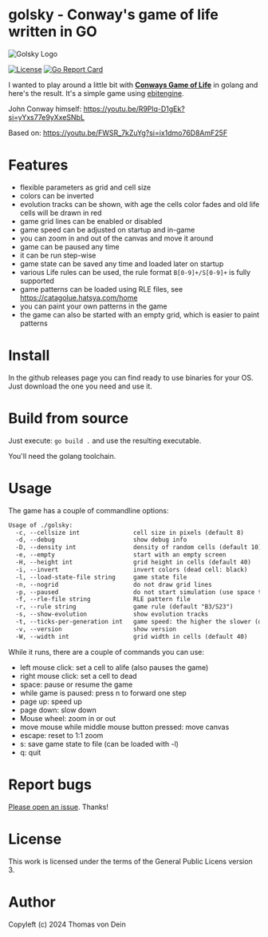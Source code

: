 # golsky - Conway's game of life written in GO

![Golsky Logo](https://github.com/TLINDEN/golsky/blob/main/.github/assets/golskylogo.png)

[![License](https://img.shields.io/badge/license-GPL-blue.svg)](https://github.com/tlinden/golsky/blob/master/LICENSE)
[![Go Report Card](https://goreportcard.com/badge/github.com/tlinden/golsky)](https://goreportcard.com/report/github.com/tlinden/golsky) 

I wanted to play around a little bit with [**Conways Game of
Life**](https://conwaylife.com/)
in golang and here's the  result. It's a simple game using
[ebitengine](https://github.com/hajimehoshi/ebiten/).

John Conway himself: https://youtu.be/R9Plq-D1gEk?si=yYxs77e9yXxeSNbL

Based on: https://youtu.be/FWSR_7kZuYg?si=ix1dmo76D8AmF25F

# Features

* flexible parameters as grid and cell size
* colors can be inverted
* evolution  tracks can be shown,  with age the cells  color fades and
  old life cells will be drawn in red
* game grid lines can be enabled or disabled
* game speed can be adjusted on startup and in-game
* you can zoom in and out of the canvas and move it around
* game can be paused any time
* it can be run step-wise
* game state can be saved any time and loaded later on startup
* various Life rules can be used, the rule format `B[0-9]+/S[0-9]+` is fully supported
* game patterns can be loaded using RLE files, see https://catagolue.hatsya.com/home
* you can paint your own patterns in the game
* the game can also be started with an empty grid, which is easier to paint patterns

# Install

In the github releases page you can find ready to use binaries for
your OS. Just download the one you need and use it.

# Build from source

Just execute: `go build .` and use the resulting executable.

You'll need the golang toolchain.

# Usage

The game has a couple of commandline options:

```default
Usage of ./golsky:
  -c, --cellsize int               cell size in pixels (default 8)
  -d, --debug                      show debug info
  -D, --density int                density of random cells (default 10)
  -e, --empty                      start with an empty screen
  -H, --height int                 grid height in cells (default 40)
  -i, --invert                     invert colors (dead cell: black)
  -l, --load-state-file string     game state file
  -n, --nogrid                     do not draw grid lines
  -p, --paused                     do not start simulation (use space to start)
  -f, --rle-file string            RLE pattern file
  -r, --rule string                game rule (default "B3/S23")
  -s, --show-evolution             show evolution tracks
  -t, --ticks-per-generation int   game speed: the higher the slower (default: 10) (default 10)
  -v, --version                    show version
  -W, --width int                  grid width in cells (default 40)
```

While it runs, there are a couple of commands you can use:

* left mouse click: set a cell to alife (also pauses the game)
* right mouse click: set a cell to dead
* space: pause or resume the game
* while game is paused: press n to forward one step
* page up: speed up
* page down: slow down
* Mouse wheel: zoom in or out
* move mouse while middle mouse button pressed: move canvas
* escape: reset to 1:1 zoom
* s: save game state to file (can be loaded with -l)
* q: quit

# Report bugs

[Please open an issue](https://github.com/TLINDEN/golsky/issues). Thanks!

# License

This work is licensed under the terms of the General Public Licens
version 3.

# Author

Copyleft (c) 2024 Thomas von Dein

